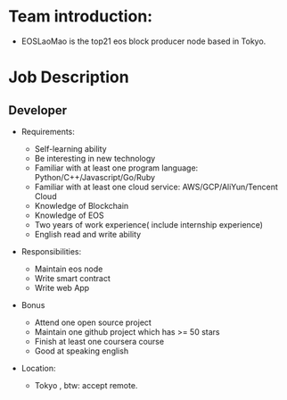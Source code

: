 # Team introduction:
* EOSLaoMao is the top21 eos block producer node based in Tokyo.

# Job Description
## Developer
* Requirements:
  * Self-learning ability
  * Be interesting in new technology
  * Familiar with at least one program language: Python/C++/Javascript/Go/Ruby
  * Familiar with at least one cloud service: AWS/GCP/AliYun/Tencent Cloud
  * Knowledge of Blockchain
  * Knowledge of EOS
  * Two years of work experience( include internship experience)
  * English read and write ability

* Responsibilities: 
  * Maintain eos node
  * Write smart contract
  * Write web App

 
* Bonus
  * Attend one open source project
  * Maintain one github project which has >= 50 stars
  * Finish at least one coursera course
  * Good at speaking english

* Location:
  * Tokyo , btw: accept remote. 

